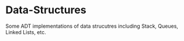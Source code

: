 # Data-Structures
Some ADT implementations of data strucutres including Stack, Queues, Linked Lists, etc. 
